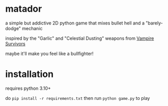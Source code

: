 # matador
a simple but addictive 2D python game that mixes bullet hell and a "barely-dodge" mechanic

inspired by the "Garlic" and "Celestial Dusting" weapons from [Vampire Survivors](https://store.steampowered.com/app/1794680/Vampire_Survivors/)

maybe it'll make you feel like a bullfighter!

# installation
requires python 3.10+

do `pip install -r requirements.txt`
then run `python game.py` to play
